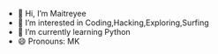 - 👋 Hi, I’m Maitreyee
- 👀 I’m interested in Coding,Hacking,Exploring,Surfing
- 🌱 I’m currently learning Python
- 😄 Pronouns: MK
<!---
Maitreyee2/Maitreyee2 is a ✨ special ✨ repository because its `README.md` (this file) appears on your GitHub profile.
You can click the Preview link to take a look at your changes.
--->
